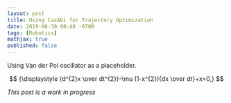 ```yaml
---
layout: post
title: Using CasADi for Trajectory Optimization
date: 2019-06-30 00:40 -0700
tags: [Robotics]
mathjax: true
published: false
---
```


Using Van der Pol oscillator as a placeholder.

$$
{\displaystyle {d^{2}x \over dt^{2}}-\mu (1-x^{2}){dx \over dt}+x=0,}
$$

*This post is a work in progress*
